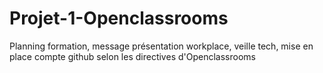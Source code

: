 # Projet-1-Openclassrooms

Planning formation, message présentation workplace, veille tech, mise en place compte github selon les directives d'Openclassrooms
